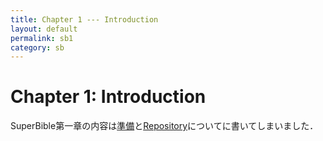 ```yaml
---
title: Chapter 1 --- Introduction
layout: default
permalink: sb1
category: sb
---
```


# Chapter 1: Introduction

SuperBible第一章の内容は[準備]({{site.baseurl}}/sb0/preparation)と[Repository]({{site.baseurl}}/sb0/repository)についてに書いてしまいました．
